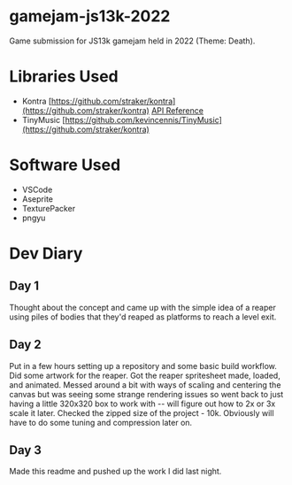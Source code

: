 # gamejam-js13k-2022
Game submission for JS13k gamejam held in 2022 (Theme: Death).

# Libraries Used

* Kontra [https://github.com/straker/kontra](https://github.com/straker/kontra) [API Reference](https://straker.github.io/kontra/)
* TinyMusic [https://github.com/kevincennis/TinyMusic](https://github.com/straker/kontra)

# Software Used

* VSCode
* Aseprite
* TexturePacker
* pngyu


# Dev Diary

## Day 1
Thought about the concept and came up with the simple idea of a reaper using piles of bodies that they'd reaped as platforms to reach a level exit.

## Day 2
Put in a few hours setting up a repository and some basic build workflow. Did some artwork for the reaper. Got the reaper spritesheet made, loaded, and animated. Messed around a bit with ways of scaling and centering the canvas but was seeing some strange rendering issues so went back to just having a little 320x320 box to work with -- will figure out how to 2x or 3x scale it later. Checked the zipped size of the project - 10k. Obviously will have to do some tuning and compression later on.

## Day 3
Made this readme and pushed up the work I did last night.

